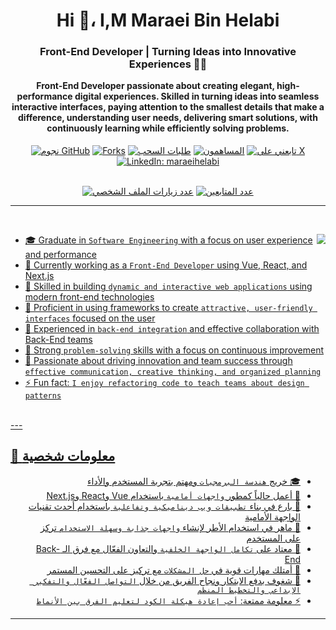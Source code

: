 <!--  -->
<!-- نبذه و الاسم -->
<h1 align="center">Hi 👋، I,M Maraei Bin Helabi</h1>
<h3 align="center" style="">Front-End Developer | Turning Ideas into Innovative Experiences 👨‍💻 </h3>
<h4 align="center" style="margin-top: 8px;">
    Front-End Developer passionate about creating elegant, high-performance digital experiences. Skilled in turning ideas into seamless interactive interfaces, paying attention to the smallest details that make a difference, understanding user needs, delivering smart solutions, with continuously learning while efficiently solving problems.
</h4>
<!--  -->

<!--   احصائيات خفيفهه-->
<div align="center">
    <a href="https://github.com/Maraei-Helabi/Maraei-Helabi/stargazers">
        <img src="https://img.shields.io/github/stars/Maraei-Helabi/Maraei-Helabi" alt="نجوم GitHub"/></a>
    <a href="https://github.com/Maraei-Helabi/Maraei-Helabi/network/members">
        <img src="https://img.shields.io/github/forks/Maraei-Helabi/Maraei-Helabi" alt="Forks"/></a>
    <a href="https://github.com/Maraei-Helabi/Maraei-Helabi/pulls">
        <img src="https://img.shields.io/github/issues-pr/Maraei-Helabi/Maraei-Helabi?color=orange" alt="طلبات السحب"/></a>
    <a href="https://github.com/Maraei-Helabi/Maraei-Helabi/graphs/contributors">
        <img src="https://img.shields.io/github/contributors/Maraei-Helabi/Maraei-Helabi?color=2b9348" alt="المساهمون"/></a>
    <a href="https://x.com/MaraeiHelabi" target="_blank" rel="noopener noreferrer">
        <img src="https://img.shields.io/twitter/follow/MaraeiHelabi?style=social&background=000000" alt="تابعني على X"/></a>
    <a href="https://www.linkedin.com/in/maraeihelabi" target="_blank" rel="noopener noreferrer">
        <img src="https://img.shields.io/badge/-maraeihelabi-blue?style=flat-square&logo=Linkedin&logoColor=white" alt="LinkedIn: maraeihelabi"/></a>
</div>

<br>

<p align="center">
    <a target="_blank" rel="noopener noreferrer nofollow" 
        href="https://komarev.com/ghpvc/?username=Maraei-Helabi&label=عدد+الزيارات&color=0e75b6&style=flat">
        <img src="https://komarev.com/ghpvc/?username=Maraei-Helabi&label=عدد+الزيارات&color=0e75b6&style=flat" alt="عدد زيارات الملف الشخصي"/></a>
    <a target="_blank" rel="noopener noreferrer nofollow" 
        href="https://img.shields.io/github/followers/Maraei-Helabi?label=المتابعون">
        <img src="https://img.shields.io/github/followers/Maraei-Helabi?label=المتابعون" alt="عدد المتابعين"/></a>
</p>

---
<!--  -->
<!--الصوره و نقاط او ليست  -->
<br>

<p dir="auto"><animated-image data-catalyst="" style="float: right;"><a target="_blank" rel="noopener noreferrer nofollow" href="https://user-images.githubusercontent.com/63050133/156676671-d5b2e362-97d4-4404-9447-dd71ddfea82f.gif" data-target="animated-image.originalLink"><img align="right" src="https://user-images.githubusercontent.com/63050133/156676671-d5b2e362-97d4-4404-9447-dd71ddfea82f.gif" style="max-width: 75%; display: inline-block;" data-target="animated-image.originalImage"></a>
      <span class="AnimatedImagePlayer" data-target="animated-image.player" hidden="">
        <a data-target="animated-image.replacedLink" class="AnimatedImagePlayer-images" href="https://user-images.githubusercontent.com/63050133/156676671-d5b2e362-97d4-4404-9447-dd71ddfea82f.gif" target="_blank">
          
    
<ul dir="auto">
  <li>🎓 Graduate in <code>Software Engineering</code> with a focus on user experience and performance</li>
  <li>🔭 Currently working as a <code>Front-End Developer</code> using Vue, React, and Next.js</li>
  <li>🧩 Skilled in building <code>dynamic and interactive web applications</code> using modern front-end technologies</li>
  <li>🎨 Proficient in using frameworks to create <code>attractive, user-friendly interfaces</code> focused on the user</li>
  <li>🔗 Experienced in <code>back-end integration</code> and effective collaboration with Back-End teams</li>
  <li>🧠 Strong <code>problem-solving</code> skills with a focus on continuous improvement</li>
  <li>🚀 Passionate about driving innovation and team success through <code>effective communication, creative thinking, and organized planning</code></li>
  <li>⚡ Fun fact: <code>I enjoy refactoring code to teach teams about design patterns</code></li>
</ul>

<br>
---




## 👤 معلومات شخصية

<ul dir="auto">
  <li>🎓 خريج <code>هندسة البرمجيات</code> ومهتم بتجربة المستخدم والأداء</li>
  <li>🔭 أعمل حالياً كمطور <code>واجهات أمامية</code> باستخدام Vue وReact وNext.js</li>
  <li>🧩 بارع في بناء <code>تطبيقات ويب ديناميكية وتفاعلية</code> باستخدام أحدث تقنيات الواجهة الأمامية</li>
  <li>🎨 ماهر في استخدام الأطر لإنشاء <code>واجهات جذابة وسهلة الاستخدام</code> تركز على المستخدم</li>
  <li>🔗 معتاد على <code>تكامل الواجهة الخلفية</code> والتعاون الفعّال مع فرق الـ Back-End</li>
  <li>🧠 أمتلك مهارات قوية في <code>حل المشكلات</code> مع تركيز على التحسين المستمر</li>
  <li>🚀 شغوف بدفع الابتكار ونجاح الفريق من خلال <code>التواصل الفعّال والتفكير الإبداعي والتخطيط المنظم</code></li>
  <li>⚡ معلومة ممتعة: <code>أحب إعادة هيكلة الكود لتعليم الفرق بين الأنماط</code></li>
</ul>

---

